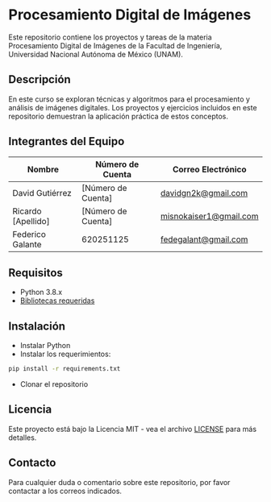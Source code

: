 # Procesamiento Digital de Imágenes

Este repositorio contiene los proyectos y tareas de la materia Procesamiento Digital de Imágenes de la Facultad de Ingeniería, Universidad Nacional Autónoma de México (UNAM).

## Descripción

En este curso se exploran técnicas y algoritmos para el procesamiento y análisis de imágenes digitales. Los proyectos y ejercicios incluidos en este repositorio demuestran la aplicación práctica de estos conceptos.

## Integrantes del Equipo

| Nombre | Número de Cuenta | Correo Electrónico |
|--------|------------------|---------------------|
| David Gutiérrez | [Número de Cuenta] | davidgn2k@gmail.com |
| Ricardo [Apellido] | [Número de Cuenta] | misnokaiser1@gmail.com |
| Federico Galante | 620251125 | fedegalant@gmail.com |

## Requisitos

- Python 3.8.x
- [Bibliotecas requeridas](requirements.txt)

## Instalación

- Instalar Python
- Instalar los requerimientos:
<!--
Para instalar los paquetes necesarios, ejecuta el siguiente script en tu terminal:
-->
```bash
pip install -r requirements.txt
```

- Clonar el repositorio

## Licencia

Este proyecto está bajo la Licencia MIT - vea el archivo [LICENSE](LICENSE) para más detalles.

## Contacto

Para cualquier duda o comentario sobre este repositorio, por favor contactar a los correos indicados.
